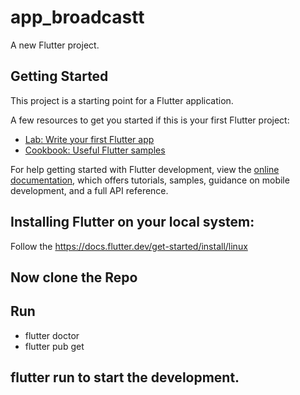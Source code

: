 # app_broadcastt

A new Flutter project.

## Getting Started

This project is a starting point for a Flutter application.

A few resources to get you started if this is your first Flutter project:

- [Lab: Write your first Flutter app](https://docs.flutter.dev/get-started/codelab)
- [Cookbook: Useful Flutter samples](https://docs.flutter.dev/cookbook)

For help getting started with Flutter development, view the
[online documentation](https://docs.flutter.dev/), which offers tutorials,
samples, guidance on mobile development, and a full API reference.


## Installing Flutter on your local system: 
Follow the https://docs.flutter.dev/get-started/install/linux


## Now clone the Repo


## Run 
- flutter doctor
- flutter pub get


## flutter run to start the development.
